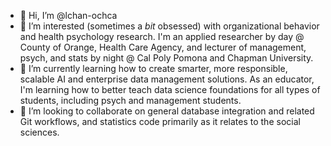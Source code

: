 - 👋 Hi, I’m @lchan-ochca
- 👀 I’m interested (sometimes a _bit_ obsessed) with organizational behavior and health psychology research. I'm an applied researcher by day @ County of Orange, Health Care Agency, and lecturer of management, psych, and stats by night @ Cal Poly Pomona and Chapman University.
- 🌱 I’m currently learning how to create smarter, more responsible, scalable AI and enterprise data management solutions. As an educator, I'm learning how to better teach data science foundations for all types of students, including psych and management students. 
- 💞️ I’m looking to collaborate on general database integration and related Git workflows, and statistics code primarily as it relates to the social sciences. 


<!---
lchan-ochca/lchan-ochca is a ✨ special ✨ repository because its `README.md` (this file) appears on your GitHub profile.
You can click the Preview link to take a look at your changes.
--->
